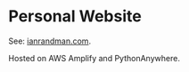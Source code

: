 # Personal Website

See: [ianrandman.com](https://ianrandman.com).

Hosted on AWS Amplify and PythonAnywhere.
